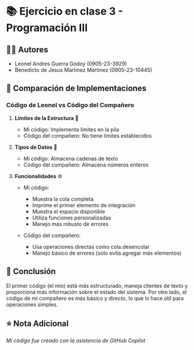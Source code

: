 # 📚 Ejercicio en clase 3 - Programación III

## 👨‍💻 Autores
- Leonel Andres Guerra Godoy (0905-23-3929)
- Benedicto de Jesus Martinez Martinez (0905-23-10445)

## 🔄 Comparación de Implementaciones

### Código de Leonel vs Código del Compañero

1. **Límites de la Estructura** 🔲
   - Mi código: Implementa límites en la pila
   - Código del compañero: No tiene límites establecidos

2. **Tipos de Datos** 💾
   - Mi código: Almacena cadenas de texto
   - Código del compañero: Almacena números enteros

3. **Funcionalidades** ⚙️
   - Mi código:
     - Muestra la cola completa
     - Imprime el primer elemento de integración
     - Muestra el espacio disponible
     - Utiliza funciones personalizadas
     - Manejo más robusto de errores

   - Código del compañero:
     - Usa operaciones directas como cola.desencolar
     - Manejo básico de errores (solo evita agregar más elementos)

## 📝 Conclusión
El primer código (el mío) está más estructurado, maneja clientes de texto y proporciona más información sobre el estado del sistema. Por otro lado, el código de mi compañero es más básico y directo, lo que lo hace útil para operaciones simples.

## ⭐ Nota Adicional
*Mi código fue creado con la asistencia de GitHub Copilot*
